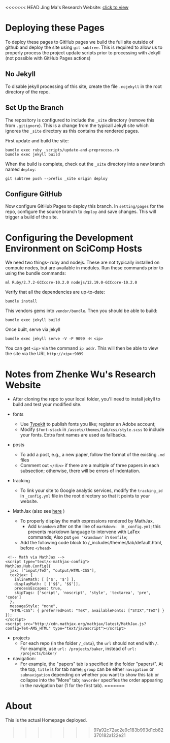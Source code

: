 <<<<<<< HEAD
Jing Ma's Research Website: [click to view](http://drjingma.com)

# Deploying these Pages

To deploy these pages to GitHub pages we build the full site outside of github and deploy the site using `git subtree`.  This is required to allow us to properly process the project update scripts prior to processing with Jekyll (not possible with GitHub Pages actions)

## No Jekyll

To disable jekyll processing of this site, create the file `.nojekyll` in the root directory of the repo.

## Set Up the Branch

The repository is configured to include the `_site` directory (remove this from `.gitignore`).  This is a change from the typicall Jekyll site which ignores the `_site` directory as this contains the rendered pages.

First update and build the site:

```
bundle exec ruby _scripts/update-and-preprocess.rb
bundle exec jekyll build
```

When the build is complete, check out the `_site` directory into a new branch named `deploy`:

```
git subtree push --prefix _site origin deploy
```

## Configure GitHub

Now configure GitHub Pages to deploy this branch.  In `setting/pages` for the repo, configure the source branch to `deploy` and save changes.  This will trigger a build of the site.

# Configuring the Development Environment on SciComp Hosts

We need two things- ruby and nodejs.  These are not typically installed on compute nodes, but are available in modules.  Run these commands prior to using the bundle commands:

```
ml Ruby/2.7.2-GCCcore-10.2.0 nodejs/12.19.0-GCCcore-10.2.0
```

Verify that all the dependencies are up-to-date:

```
bundle install
```

This vendors gems into `vendor/bundle`.  Then you should be able to build:

```
bundle exec jekyll build

``` 

Once built, serve via jekyll

```
bundle exec jekyll serve -V -P 9099 -H <ip>
```

You can get `<ip>` via the command `ip addr`.  This will then be able to view the site via the URL `http://<ip>:9099`

# Notes from Zhenke Wu's Research Website

* After cloning the repo to your local folder, you'll need to install jekyll to build and test your modified site. 

* fonts
	- Use [Typekit](https://typekit.com/) to publish fonts you like; register an Adobe account;
	- Modify `$font-stack` in `/assets/themes/lab/css/style.scss` to include your fonts. Extra font names are used as fallbacks.
* posts
    - To add a post, e.g., a new paper, follow the format of the existing `.md` files
    - Comment out `</div>` if there are a multiple of three papers in each subsection; otherwise, there will be errors of indentation. 
* tracking
	- To link your site to Google analytic services, modify the `tracking_id` in `_config.yml` file in the root directory so that it points to your website.
* MathJax (also see [here](http://www.idryman.org/blog/2012/03/10/writing-math-equations-on-octopress/) )
	- To properly display the math expressions rendered by MathJax, 
		+ Add `kramdown` after on the line of `markdown: ` in `_config.yml`; this prevents markdown language to intervene with LaTex commands; Also put `gem 'kramdown'` in `Gemfile`;
	- Add the following code block to /_includes/themes/lab/default.html, before `</head>`
	
>
     <!-- Math via MathJax -->
	<script type="text/x-mathjax-config">
	MathJax.Hub.Config({
	  jax: ["input/TeX", "output/HTML-CSS"],
	  tex2jax: {
	    inlineMath: [ ['$', '$'] ],
	    displayMath: [ ['$$', '$$']],
	    processEscapes: true,
	    skipTags: ['script', 'noscript', 'style', 'textarea', 'pre', 'code']
	  },
	  messageStyle: "none",
	  "HTML-CSS": { preferredFont: "TeX", availableFonts: ["STIX","TeX"] }
	});
	</script>
	<script src="http://cdn.mathjax.org/mathjax/latest/MathJax.js?config=TeX-AMS_HTML" type="text/javascript"></script>

* projects
    - For each repo (in the folder `/_data`), the `url` should not end with `/`. For example, use `url: /projects/baker`, instead of `url: /projects/baker/`
* navigation:
    - For example, the "papers" tab is specified in the folder "papers/". At the top, `title` is for tab name; `group` can be either `navigation` or `subnavigation` depending on whether you want to show this tab or collapse into the "More" tab; `navorder` specifies the order appearing in the navigation bar (1 for the first tab).
=======
# About
This is the actual Homepage deployed.
>>>>>>> 97a92c72ac2e9c183b993d1cb82370182a122e21
